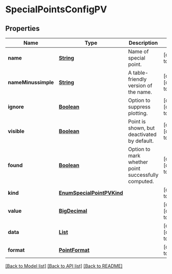 # SpecialPointsConfigPV
## Properties

Name | Type | Description | Notes
------------ | ------------- | ------------- | -------------
**name** | [**String**](string.md) | Name of special point. | [default to null]
**nameMinussimple** | [**String**](string.md) | A table-friendly version of the name. | [optional] [default to null]
**ignore** | [**Boolean**](boolean.md) | Option to suppress plotting. | [optional] [default to false]
**visible** | [**Boolean**](boolean.md) | Point is shown, but deactivated by default. | [optional] [default to true]
**found** | [**Boolean**](boolean.md) | Option to mark whether point successfully computed. | [optional] [default to false]
**kind** | [**EnumSpecialPointPVKind**](EnumSpecialPointPVKind.md) |  | [default to null]
**value** | [**BigDecimal**](number.md) |  | [optional] [default to -1]
**data** | [**List**](PointPV.md) |  | [optional] [default to []]
**format** | [**PointFormat**](PointFormat.md) |  | [default to null]

[[Back to Model list]](../README.md#documentation-for-models) [[Back to API list]](../README.md#documentation-for-api-endpoints) [[Back to README]](../README.md)

